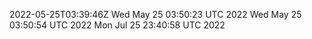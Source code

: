 2022-05-25T03:39:46Z
Wed May 25 03:50:23 UTC 2022
Wed May 25 03:50:54 UTC 2022
Mon Jul 25 23:40:58 UTC 2022
